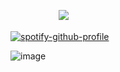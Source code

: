  ㅤㅤㅤㅤㅤㅤ![](https://komarev.com/ghpvc/?username=your-github-username&color=bd7d8f)

 [![spotify-github-profile](https://spotify-github-profile.kittinanx.com/api/view?uid=31urjbmjokxo2f7g3gr446y7o2gm&cover_image=true&theme=novatorem&show_offline=true&background_color=121212&interchange=false&bar_color_cover=false&bar_color=e87d9b)](https://github.com/kittinan/spotify-github-profile)

![image](https://github.com/user-attachments/assets/eca1142d-6737-4db1-9e9a-97b7b2c2359e)
